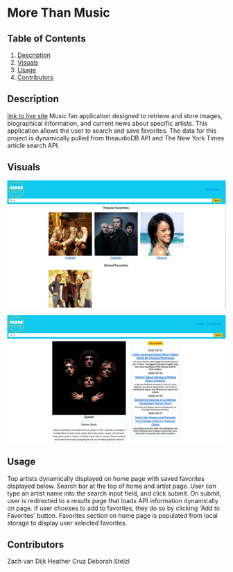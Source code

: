 # More Than Music

## Table of Contents
1. [Description](#description)
2. [Visuals](#visuals)
3. [Usage](#Usage)
4. [Contributors](#contributors)

## Description
[link to live site](https://dstelzl.github.io/more-than-music/)
Music fan application designed to retrieve and store images, biographical information, and current news about specific artists. This application allows the user to search and save favorites. The data for this project is dynamically pulled from theaudioDB API and The New York Times article search API.




## Visuals
![home page screenshot](./assets/images/HomePage-MoreThanMusic.jpg)

![artist page screenshot](./assets/images/ArtistPage-MoreThanMusic%20(1).jpg)


## Usage
Top artists dynamically displayed on home page with saved favorites displayed below. Search bar at the top of home and artist page. User can type an artist name into the search input field, and click submit. On submit, user is redirected to a results page that loads API information dynamically on page. If user chooses to add to favorites, they do so by clicking 'Add to Favorites' button. Favorites section on home page is populated from local storage to display user selected favorites.


## Contributors
Zach van Dijk
Heather Cruz
Deborah Stelzl